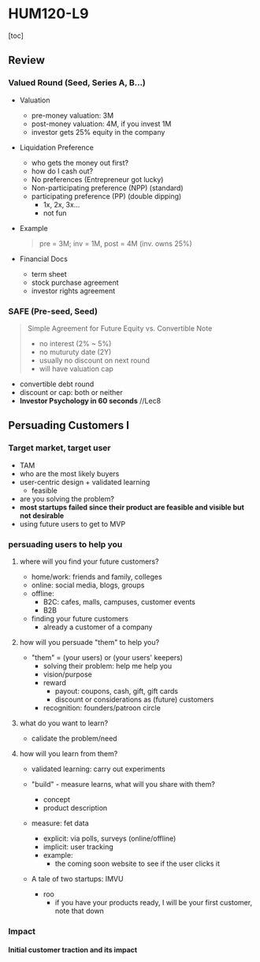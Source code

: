 # HUM120-L9

[toc]

## Review

### Valued Round (Seed, Series A, B...)
- Valuation
    - pre-money valuation: 3M
    - post-money valuation: 4M, if you invest 1M
    - investor gets 25% equity in the company

- Liquidation Preference
    - who gets the money out first?
    - how do I cash out?
    - No preferences (Entrepreneur got lucky)
    - Non-participating preference (NPP) (standard)
    - participating preference (PP) (double dipping)
        - 1x, 2x, 3x...
        - not fun

- Example
    > pre = 3M; inv = 1M, post = 4M (inv. owns 25%)

- Financial Docs 
    - term sheet
    - stock purchase agreement
    - investor rights agreement

### SAFE (Pre-seed, Seed)
> Simple Agreement for Future Equity vs. Convertible Note
>- no interest (2% ~ 5%)
>- no muturuty date (2Y)
>- usually no discount on next round
>- will have valuation cap

- convertible debt round 
- discount or cap: both or neither
- **Investor Psychology in 60 seconds** //Lec8

## Persuading Customers I
### Target market, target user
- TAM
- who are the most likely buyers
- user-centric design + validated learning
    - feasible
- are you solving the problem?
- **most startups failed since their product are feasible and visible but not desirable**
- using future users to get to MVP

### persuading users to help you 
1. where will you find your future customers?
    - home/work: friends and family, colleges
    - online: social media, blogs, groups
    - offline:
        - B2C: cafes, malls, campuses, customer events
        - B2B
    - finding your future customers
        - already a customer of a company

2. how will you persuade "them" to help you?
    - "them" = (your users) or (your users' keepers)
        - solving their problem: help me help you
        - vision/purpose
        - reward
            - payout: coupons, cash, gift, gift cards
            - discount or considerations as (future) customers
        - recognition: founders/patroon circle

3. what do you want to learn?
    - calidate the problem/need

4. how will you learn from them?
    - validated learning: carry out experiments
    - "build" - measure learns, what will you share with them?
        - concept
        - product description
    - measure: fet data
        - explicit: via polls, surveys (online/offline)
        - implicit: user tracking
        - example:
            - the coming soon website to see if the user clicks it

    - A tale of two startups: IMVU
        - roo
            - if you have your products ready, I will be your first customer, note that down

### Impact

#### Initial customer traction and its impact